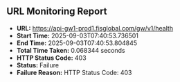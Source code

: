 ## URL Monitoring Report

- **URL:** https://api-gw1-prod1.fisglobal.com/gw/v1/health
- **Start Time:** 2025-09-03T07:40:53.736501
- **End Time:** 2025-09-03T07:40:53.804845
- **Total Time Taken:** 0.068344 seconds
- **HTTP Status Code:** 403
- **Status:** Failure
- **Failure Reason:** HTTP Status Code: 403
